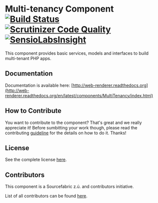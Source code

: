 Multi-tenancy Component [![Build Status](https://travis-ci.org/SuperdeskWebPublisher/multi-tenancy.svg?branch=master)](https://travis-ci.org/SuperdeskWebPublisher/multi-tenancy) [![Scrutinizer Code Quality](https://scrutinizer-ci.com/g/SuperdeskWebPublisher/multi-tenancy/badges/quality-score.png?b=master)](https://scrutinizer-ci.com/g/SuperdeskWebPublisher/multi-tenancy/?branch=master) [![SensioLabsInsight](https://insight.sensiolabs.com/projects/34801a37-b258-4fbf-b395-7ae004218334/mini.png)](https://insight.sensiolabs.com/projects/34801a37-b258-4fbf-b395-7ae004218334)
=================

This component provides basic services, models and interfaces to build multi-tenant PHP apps.

Documentation
-------------

Documentation is available here: [http://web-renderer.readthedocs.org](http://web-renderer.readthedocs.org/en/latest/components/MultiTenancy/index.html)

How to Contribute
-------------

You want to contribute to the component? That's great and we really appreciate it! Before sumbitting your work though, please read the contributing [guideline](http://web-renderer.readthedocs.org/en/latest/contributing/index.html) for the details on how to do it. Thanks!

License
-----------

See the complete license [here](http://www.superdesk.org/license).

Contributors
-------

This component is a Sourcefabric z.ú. and contributors initiative.

List of all contributors can be found [here](https://github.com/SuperdeskWebPublisher/multi-tenancy/graphs/contributors).

